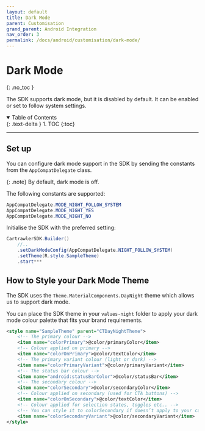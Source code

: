 ```yaml
---
layout: default
title: Dark Mode
parent: Customisation
grand_parent: Android Integration
nav_order: 3
permalink: /docs/android/customisation/dark-mode/
---
```


# Dark Mode
{: .no_toc }

The SDK supports dark mode, but it is disabled by default. It can be enabled or set to follow system settings. 

<details open markdown="block">
  <summary>
    Table of Contents
  </summary>
  {: .text-delta }
1. TOC
{:toc}
</details>

---

## Set up

You can configure dark mode support in the SDK by sending the constants from the `AppCompatDelegate` class. 

{: .note}
By default, dark mode is off.

The following constants are supported:

```java
AppCompatDelegate.MODE_NIGHT_FOLLOW_SYSTEM
AppCompatDelegate.MODE_NIGHT_YES
AppCompatDelegate.MODE_NIGHT_NO
```

Initialise the SDK with the preferred setting:

```java
CartrawlerSDK.Builder()
    //..
    .setDarkModeConfig(AppCompatDelegate.NIGHT_FOLLOW_SYSTEM)
    .setTheme(R.style.SampleTheme)
    .start***
```
## How to Style your Dark Mode Theme

The SDK uses the `Theme.MaterialComponents.DayNight` theme which allows us to support dark mode.

You can place the SDK theme in your ```values-night``` folder to apply your dark mode colour palette that fits your brand requirements.

```xml
<style name="SampleTheme" parent="CTDayNightTheme">
    <!-- The primary colour -->
    <item name="colorPrimary">@color/primaryColor</item>
    <!-- Colour applied on primary -->
    <item name="colorOnPrimary">@color/textColor</item>
    <!-- The primary variant colour (light or dark) -->
    <item name="colorPrimaryVariant">@color/primaryVariant</item>
    <!-- The status bar colour -->
    <item name="android:statusBarColor">@color/statusBar</item>
    <!-- The secondary colour -->
    <item name="colorSecondary">@color/secondaryColor</item>
    <!-- Colour applied on secondary (used for CTA buttons) -->
    <item name="colorOnSecondary">@color/textColor</item>
    <!-- Colour applied for selection states, toggles etc.. -->
    <!-- You can style it to colorSecondary if doesn’t apply to your case -->
    <item name="colorSecondaryVariant">@color/secondaryVariant</item>
</style>
```